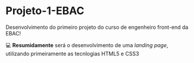 # Projeto-1-EBAC
Desenvolvimento do primeiro projeto do curso de engenheiro front-end da EBAC!

💻 **Resumidamente** será o desenvolvimento de uma *landing page*, utilizando primeiramente as tecnlogias HTML5 e CSS3

